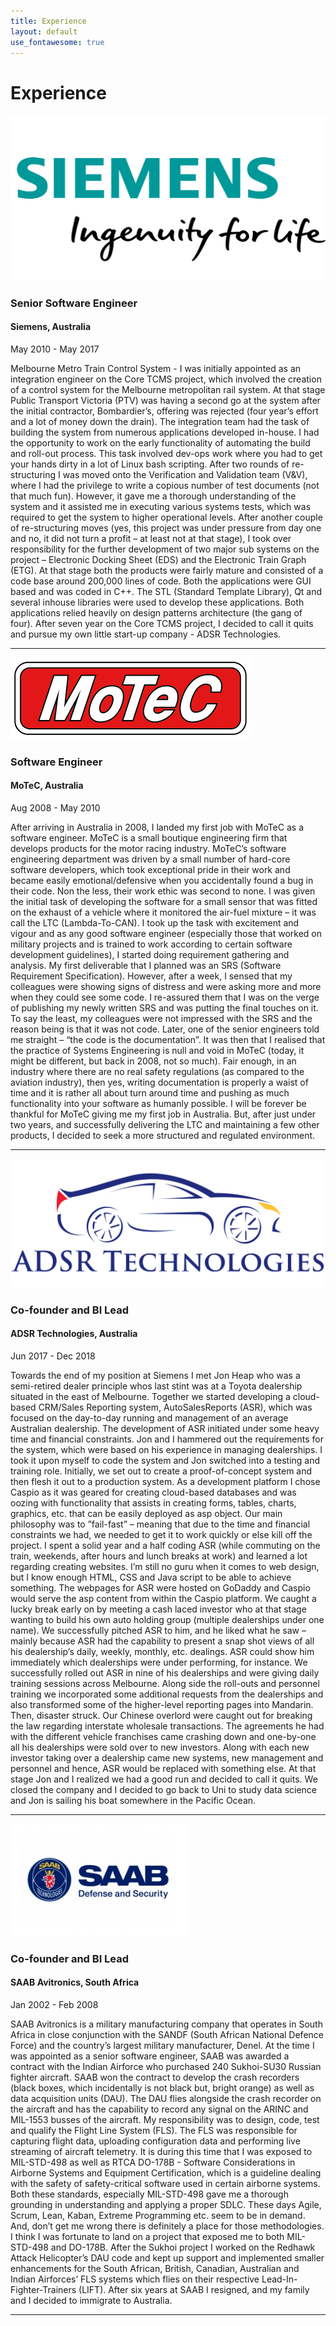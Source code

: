 ```yaml
---
title: Experience
layout: default
use_fontawesome: true
---
```


<!-- Experience -->
<h1 class="section-title">Experience</h1>

<div class="row content-row">
<div class="col-12 col-sm-4">
    <img src="images/siemens-plm-logo.png">
</div>
<div class="col-12 col-sm-8">
    <h3>Senior Software Engineer</h3>
	<h4>Siemens, Australia</h4>
    <p class="italic">May 2010 - May 2017</p>
    <p>
	Melbourne Metro Train Control System - 
	I was initially appointed as an integration engineer on the Core TCMS project, 
	which involved the creation of a control system for the Melbourne metropolitan rail system. 
	At that stage Public Transport Victoria (PTV) was having a second go at the system after the initial contractor, 
	Bombardier’s, offering was rejected (four year’s effort and a lot of money down the drain). 
	The integration team had the task of building the system from numerous applications developed in-house. 
	I had the opportunity to work on the early functionality of automating the build and roll-out process. 
	This task involved dev-ops work where you had to get your hands dirty in a lot of Linux bash scripting. 
	After two rounds of re-structuring I was moved onto the Verification and Validation team (V&V), 
	where I had the privilege to write a copious number of test documents (not that much fun). 
	However, it gave me a thorough understanding of the system and it assisted me in executing various systems tests, 
	which was required to get the system to higher operational levels. 
	After another couple of re-structuring moves (yes, this project was under pressure from day one and no, 
	it did not turn a profit – at least not at that stage), 
	I took over responsibility for the further development of two major sub systems on the project – 
	Electronic Docking Sheet (EDS) and the Electronic Train Graph (ETG). At that stage both the 
	products were fairly mature and consisted of a code base around 200,000 lines of code. 
	Both the applications were GUI based and was coded in C++. The STL 
	(Standard Template Library), Qt and several inhouse libraries were used to develop these applications. 
	Both applications relied heavily on design patterns architecture (the gang of four). 
	After seven year on the Core TCMS project, I decided to call it quits and pursue my own 
	little start-up company - ADSR Technologies. 
	</p>
</div>
</div>
<hr>

<div class="row content-row">
<div class="col-12 col-sm-4">
    <img src="images/Motec.png">
</div>
<div class="col-12 col-sm-8">
    <h3>Software Engineer</h3>
    <h4>MoTeC, Australia</h4>	
    <p class="italic">Aug 2008 - May 2010</p>
    <p>
		After arriving in Australia in 2008, I landed my first job with MoTeC as a software engineer. 
		MoTeC is a small boutique engineering firm that develops products for the motor racing industry. 
		MoTeC’s software engineering department was driven by a small number of hard-core software developers, 
		which took exceptional pride in their work and became easily emotional/defensive when you accidentally 
		found a bug in their code. Non the less, their work ethic was second to none. 
		I was given the initial task of developing the software for a small sensor that was fitted on the 
		exhaust of a vehicle where it monitored the air-fuel mixture – it was call the LTC (Lambda-To-CAN). 
		I took up the task with excitement and vigour and as any good software engineer 
		(especially those that worked on military projects and is trained to work according to certain 
		software development guidelines), I started doing requirement gathering and analysis. 
		My first deliverable that I planned was an SRS (Software Requirement Specification). 
		However, after a week, I sensed that my colleagues were showing signs of distress and 
		were asking more and more when they could see some code. I re-assured them that I was on the 
		verge of publishing my newly written SRS and was putting the final touches on it. 
		To say the least, my colleagues were not impressed with the SRS and the reason being 
		is that it was not code. Later, one of the senior engineers told me straight – 
		“the code is the documentation”. It was then that I realised that the practice of 
		Systems Engineering is null and void in MoTeC (today, it might be different, but back in 
		2008, not so much). Fair enough, in an industry where there are no real safety regulations 
		(as compared to the aviation industry), then yes, writing documentation is properly a waist 
		of time and it is rather all about turn around time and pushing as much functionality into 
		your software as humanly possible. I will be forever be thankful for MoTeC giving me my first 
		job in Australia. But, after just under two years, and successfully delivering the LTC and 
		maintaining a few other products, I decided to seek a more structured and regulated environment. 
	</p>
</div>
</div>
<hr>


<div class="row content-row">
<div class="col-12 col-sm-4">
    <img src="images/ADSR fb4.png">
</div>
<div class="col-12 col-sm-8">
    <h3>Co-founder and BI Lead</h3>
    <h4>ADSR Technologies, Australia</h4>	
    <p class="italic">Jun 2017 - Dec 2018</p>
    <p>
		Towards the end of my position at Siemens I met Jon Heap who was a semi-retired dealer principle whos last 
		stint was at a Toyota dealership situated in the east of Melbourne. Together we started developing a cloud-based
		CRM/Sales Reporting system, AutoSalesReports (ASR), which was focused on the day-to-day running and management of
		an average Australian dealership. The development of ASR initiated under some heavy time and financial constraints.
		Jon and I hammered out the requirements for the system, which were based on his experience in managing dealerships. 
		I took it upon myself to code the system and Jon switched into a testing and training role. Initially, we set out to 
		create a proof-of-concept system and then flesh it out to a production system. As a development platform I chose Caspio 
		as it was geared for creating cloud-based databases and was oozing with functionality that assists in creating forms, 
		tables, charts, graphics, etc. that can be easily deployed as asp object. Our main philosophy was to ”fail-fast” –
		meaning that due to the time and financial constraints we had, we needed to get it to work quickly or else kill off the project. 
		I spent a solid year and a half coding ASR (while commuting on the train, weekends, after hours and lunch breaks at work)
		and learned a lot regarding creating websites. I’m still no guru when it comes to web design, but I know enough HTML,
		CSS and Java script to be able to achieve something. The webpages for ASR were hosted on GoDaddy and Caspio would serve
		the asp content from within the Caspio platform. 
		We caught a lucky break early on by meeting a cash laced investor who at that stage wanting to build
		his own auto holding group (multiple dealerships under one name). We successfully pitched ASR to him, 
		and he liked what he saw – mainly because ASR had the capability to present a snap shot views of all his
		dealership’s daily, weekly, monthly, etc. dealings. ASR could show him immediately which dealerships were under
		performing, for instance. We successfully rolled out ASR in nine of his dealerships and were giving daily training 
		sessions across Melbourne. Along side the roll-outs and personnel training we incorporated some additional requests 
		from the dealerships and also transformed some of the higher-level reporting pages into Mandarin. 
		Then, disaster struck. Our Chinese overlord were caught out for breaking the law regarding interstate
		wholesale transactions. The agreements he had with the different vehicle franchises came crashing down
		and one-by-one all his dealerships were sold over to new investors. Along with each new investor taking 
		over a dealership came new systems, new management and personnel and hence, ASR would be replaced with something else. 
		At that stage Jon and I realized we had a good run and decided to call it quits. We closed the company 
		and I decided to go back to Uni to study data science and Jon is sailing his boat somewhere in the Pacific Ocean.
	</p>
</div>
</div>
<hr>


<div class="row content-row">
<div class="col-12 col-sm-4">
    <img src="images/SAAB.png">
</div>
<div class="col-12 col-sm-8">
    <h3>Co-founder and BI Lead</h3>
    <h4>SAAB Avitronics, South Africa</h4>	
    <p class="italic">Jan 2002 - Feb 2008</p>
    <p>
		SAAB Avitronics is a military manufacturing company that operates in South Africa in close conjunction with the SANDF 
		(South African National Defence Force) and the country’s largest military manufacturer, Denel. At the time I was appointed
		as a senior software engineer, SAAB was awarded a contract with the Indian Airforce who purchased 240 Sukhoi-SU30 Russian
		fighter aircraft. SAAB won the contract to develop the crash recorders (black boxes, which incidentally is not black but,
		bright orange) as well as data acquisition units (DAU). The DAU flies alongside the crash recorder on the aircraft and has
		the capability to record any signal on the ARINC and MIL-1553 busses of the aircraft. My responsibility was to design, code,
		test and qualify the Flight Line System (FLS). The FLS was responsible for capturing flight data, uploading configuration data
		and performing live streaming of aircraft telemetry. It is during this time that I was exposed to MIL-STD-498 as well as 
		RTCA DO-178B - Software Considerations in Airborne Systems and Equipment Certification, which is a guideline dealing with 
		the safety of safety-critical software used in certain airborne systems. Both these standards, especially MIL-STD-498 gave
		me a thorough grounding in understanding and applying a proper SDLC. These days Agile, Scrum, Lean, Kaban, Extreme Programming etc.
		seem to be in demand. And, don’t get me wrong there is definitely a place for those methodologies. I think I was fortunate to 
		land on a project that exposed me to both MIL-STD-498 and DO-178B. After the Sukhoi project I worked on the Redhawk Attack Helicopter’s
		DAU code and kept up support and implemented smaller enhancements for the South African, British, Canadian, Australian and Indian 
		Airforces’ FLS systems which flies on their respective Lead-In-Fighter-Trainers (LIFT). After six years at SAAB I resigned,
		and my family and I decided to immigrate to Australia.
	</p>
</div>
</div>
<hr>



